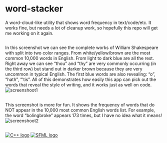 # word-stacker
A word-cloud-like utility that shows word frequency in text/code/etc.  It works fine, but needs a lot of cleanup work, so hopefully this repo will get me working on it again.

##

In this screenshot we can see the complete works of William Shakespeare with split into two color ranges.  From white/yellow/brown are the most common 10,000 words in English.  From light to dark blue are all the rest.  Right away we can see “thou” and “thy” are very commonly occurring (in the third row) but stand out in darker brown because they are very uncommon in typical English.  The first blue words are also revealing: “o”, “hath”, “’tis”.  All of this demonstrates how easily this app can pick out the words that reveal the style of writing, and it works just as well on code.
![screenshoot1](https://www.zurreal.com/wordstacker/screenshot1.jpg)

##
This screenshot is more for fun.  It shows the frequency of words that do NOT appear in the 10,000 most common English words list.  For example, the word “bolingbroke” appears 173 times, but I have no idea what it means!
![screenshoot2](https://www.zurreal.com/wordstacker/screenshot2.jpg)


##

[![C++ logo](https://isocpp.org/assets/images/cpp_logo.png)](https://isocpp.org) [![SFML logo](https://www.sfml-dev.org/images/logo.png)](https://www.sfml-dev.org)